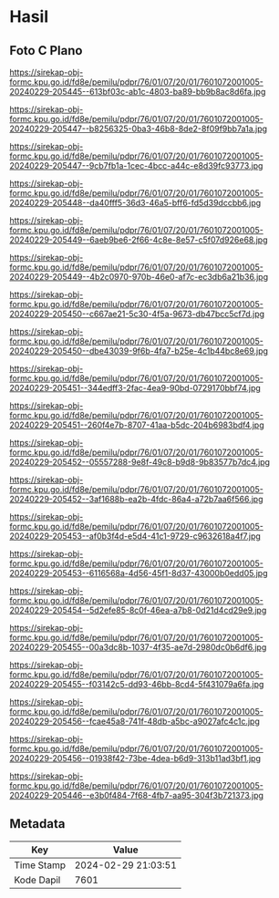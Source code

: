 # Hasil

## Foto C Plano

https://sirekap-obj-formc.kpu.go.id/fd8e/pemilu/pdpr/76/01/07/20/01/7601072001005-20240229-205445--613bf03c-ab1c-4803-ba89-bb9b8ac8d6fa.jpg

https://sirekap-obj-formc.kpu.go.id/fd8e/pemilu/pdpr/76/01/07/20/01/7601072001005-20240229-205447--b8256325-0ba3-46b8-8de2-8f09f9bb7a1a.jpg

https://sirekap-obj-formc.kpu.go.id/fd8e/pemilu/pdpr/76/01/07/20/01/7601072001005-20240229-205447--9cb7fb1a-1cec-4bcc-a44c-e8d39fc93773.jpg

https://sirekap-obj-formc.kpu.go.id/fd8e/pemilu/pdpr/76/01/07/20/01/7601072001005-20240229-205448--da40fff5-36d3-46a5-bff6-fd5d39dccbb6.jpg

https://sirekap-obj-formc.kpu.go.id/fd8e/pemilu/pdpr/76/01/07/20/01/7601072001005-20240229-205449--6aeb9be6-2f66-4c8e-8e57-c5f07d926e68.jpg

https://sirekap-obj-formc.kpu.go.id/fd8e/pemilu/pdpr/76/01/07/20/01/7601072001005-20240229-205449--4b2c0970-970b-46e0-af7c-ec3db6a21b36.jpg

https://sirekap-obj-formc.kpu.go.id/fd8e/pemilu/pdpr/76/01/07/20/01/7601072001005-20240229-205450--c667ae21-5c30-4f5a-9673-db47bcc5cf7d.jpg

https://sirekap-obj-formc.kpu.go.id/fd8e/pemilu/pdpr/76/01/07/20/01/7601072001005-20240229-205450--dbe43039-9f6b-4fa7-b25e-4c1b44bc8e69.jpg

https://sirekap-obj-formc.kpu.go.id/fd8e/pemilu/pdpr/76/01/07/20/01/7601072001005-20240229-205451--344edff3-2fac-4ea9-90bd-0729170bbf74.jpg

https://sirekap-obj-formc.kpu.go.id/fd8e/pemilu/pdpr/76/01/07/20/01/7601072001005-20240229-205451--260f4e7b-8707-41aa-b5dc-204b6983bdf4.jpg

https://sirekap-obj-formc.kpu.go.id/fd8e/pemilu/pdpr/76/01/07/20/01/7601072001005-20240229-205452--05557288-9e8f-49c8-b9d8-9b83577b7dc4.jpg

https://sirekap-obj-formc.kpu.go.id/fd8e/pemilu/pdpr/76/01/07/20/01/7601072001005-20240229-205452--3af1688b-ea2b-4fdc-86a4-a72b7aa6f566.jpg

https://sirekap-obj-formc.kpu.go.id/fd8e/pemilu/pdpr/76/01/07/20/01/7601072001005-20240229-205453--af0b3f4d-e5d4-41c1-9729-c9632618a4f7.jpg

https://sirekap-obj-formc.kpu.go.id/fd8e/pemilu/pdpr/76/01/07/20/01/7601072001005-20240229-205453--6116568a-4d56-45f1-8d37-43000b0edd05.jpg

https://sirekap-obj-formc.kpu.go.id/fd8e/pemilu/pdpr/76/01/07/20/01/7601072001005-20240229-205454--5d2efe85-8c0f-46ea-a7b8-0d21d4cd29e9.jpg

https://sirekap-obj-formc.kpu.go.id/fd8e/pemilu/pdpr/76/01/07/20/01/7601072001005-20240229-205455--00a3dc8b-1037-4f35-ae7d-2980dc0b6df6.jpg

https://sirekap-obj-formc.kpu.go.id/fd8e/pemilu/pdpr/76/01/07/20/01/7601072001005-20240229-205455--f03142c5-dd93-46bb-8cd4-5f431079a6fa.jpg

https://sirekap-obj-formc.kpu.go.id/fd8e/pemilu/pdpr/76/01/07/20/01/7601072001005-20240229-205456--fcae45a8-741f-48db-a5bc-a9027afc4c1c.jpg

https://sirekap-obj-formc.kpu.go.id/fd8e/pemilu/pdpr/76/01/07/20/01/7601072001005-20240229-205456--01938f42-73be-4dea-b6d9-313b11ad3bf1.jpg

https://sirekap-obj-formc.kpu.go.id/fd8e/pemilu/pdpr/76/01/07/20/01/7601072001005-20240229-205446--e3b0f484-7f68-4fb7-aa95-304f3b721373.jpg


## Metadata

| Key        | Value               |
| ---------- | ------------------- |
| Time Stamp | 2024-02-29 21:03:51 |
| Kode Dapil | 7601                |



